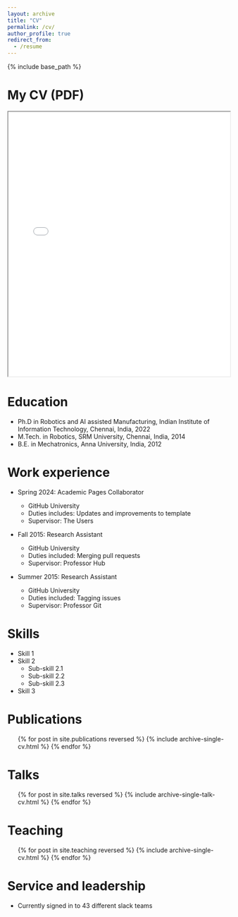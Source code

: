 ```yaml
---
layout: archive
title: "CV"
permalink: /cv/
author_profile: true
redirect_from:
  - /resume
---
```


{% include base_path %}

My CV (PDF)
======

<iframe src="/files/CV - Satheeshkumar.pdf" width="100%" height="600px"></iframe>

Education
======
* Ph.D in Robotics and AI assisted Manufacturing, Indian Institute of Information Technology, Chennai, India, 2022 
* M.Tech. in Robotics, SRM University, Chennai, India, 2014
* B.E. in Mechatronics, Anna University, India, 2012

Work experience
======
* Spring 2024: Academic Pages Collaborator
  * GitHub University
  * Duties includes: Updates and improvements to template
  * Supervisor: The Users

* Fall 2015: Research Assistant
  * GitHub University
  * Duties included: Merging pull requests
  * Supervisor: Professor Hub

* Summer 2015: Research Assistant
  * GitHub University
  * Duties included: Tagging issues
  * Supervisor: Professor Git
  
Skills
======
* Skill 1
* Skill 2
  * Sub-skill 2.1
  * Sub-skill 2.2
  * Sub-skill 2.3
* Skill 3

Publications
======
  <ul>{% for post in site.publications reversed %}
    {% include archive-single-cv.html %}
  {% endfor %}</ul>
  
Talks
======
  <ul>{% for post in site.talks reversed %}
    {% include archive-single-talk-cv.html  %}
  {% endfor %}</ul>
  
Teaching
======
  <ul>{% for post in site.teaching reversed %}
    {% include archive-single-cv.html %}
  {% endfor %}</ul>
  
Service and leadership
======
* Currently signed in to 43 different slack teams
